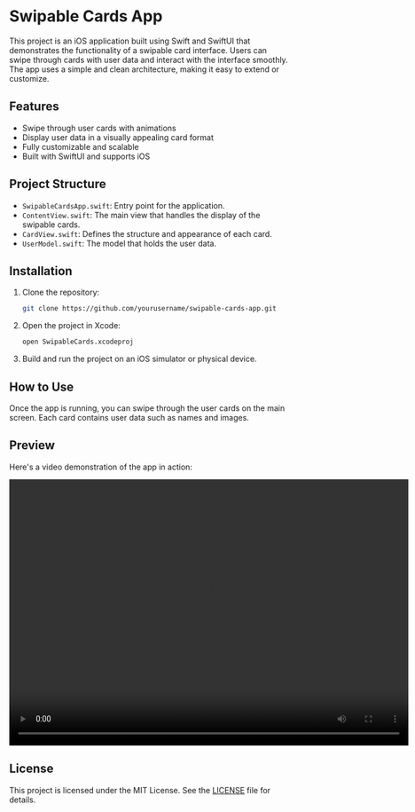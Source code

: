 
# Swipable Cards App

This project is an iOS application built using Swift and SwiftUI that demonstrates the functionality of a swipable card interface. Users can swipe through cards with user data and interact with the interface smoothly. The app uses a simple and clean architecture, making it easy to extend or customize.

## Features
- Swipe through user cards with animations
- Display user data in a visually appealing card format
- Fully customizable and scalable
- Built with SwiftUI and supports iOS

## Project Structure
- `SwipableCardsApp.swift`: Entry point for the application.
- `ContentView.swift`: The main view that handles the display of the swipable cards.
- `CardView.swift`: Defines the structure and appearance of each card.
- `UserModel.swift`: The model that holds the user data.

## Installation

1. Clone the repository:
   ```bash
   git clone https://github.com/yourusername/swipable-cards-app.git
   ```
2. Open the project in Xcode:
   ```bash
   open SwipableCards.xcodeproj
   ```
3. Build and run the project on an iOS simulator or physical device.

## How to Use
Once the app is running, you can swipe through the user cards on the main screen. Each card contains user data such as names and images.

## Preview

Here's a video demonstration of the app in action:

<video width="720" height="480" controls>
  <source src="path_to_your_video.mp4" type="video/mp4">
  Your browser does not support the video tag.
</video>

## License
This project is licensed under the MIT License. See the [LICENSE](LICENSE) file for details.
